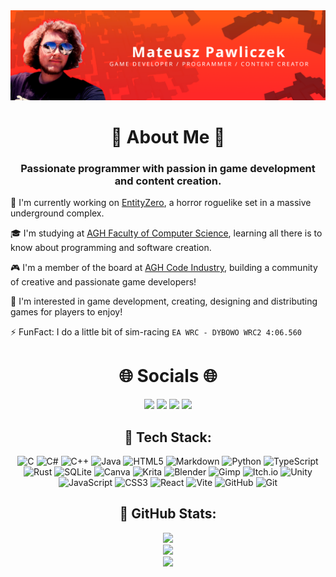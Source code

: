 <img src="./MatiGit.png">

<h1 align="center">💫 About Me 💫</h1>
<h3 align="center">Passionate programmer with passion in game development and content creation.</h3>

🔭 I'm currently working on [EntityZero](https://xenonthemlg.itch.io/entity0), a horror roguelike set in a massive underground complex.

🎓 I'm studying at [AGH Faculty of Computer Science](https://www.informatyka.agh.edu.pl/pl/), learning all there is to know about programming and software creation.

🎮 I'm a member of the board at [AGH Code Industry](https://coin.agh.edu.pl), building a community of creative and passionate game developers!

🎯 I'm interested in game development, creating, designing and distributing games for players to enjoy!

⚡ FunFact: I do a little bit of sim-racing ``EA WRC - DYBOWO WRC2 4:06.560``


<h1 align="center">🌐 Socials 🌐</h1>
<div align="center">
<a href="https://facebook.com/Xenoniiq"><img src="https://img.shields.io/badge/Facebook-%231877F2.svg?logo=Facebook&logoColor=white"></a>
<a href="https://linkedin.com/in/mateusz-pawliczek"><img src="https://img.shields.io/badge/LinkedIn-%230077B5.svg?logo=linkedin&logoColor=white"></a>
<a href="https://youtube.com/@xenonthedev"><img src="https://img.shields.io/badge/YouTube%20-%20Xenon?label=XenonTheDev%20%7C&labelColor=red&color=red"></a>
<a href="https://www.youtube.com/@Xenonqq"><img src="https://img.shields.io/badge/YouTube%20-%20Xenon?label=Xenon%20%7C&labelColor=red&color=red"></a>

## 📱 Tech Stack:
![C](https://img.shields.io/badge/c-%2300599C.svg?style=for-the-badge&logo=c&logoColor=white) ![C#](https://img.shields.io/badge/c%23-%23239120.svg?style=for-the-badge&logo=csharp&logoColor=white) ![C++](https://img.shields.io/badge/c++-%2300599C.svg?style=for-the-badge&logo=c%2B%2B&logoColor=white) ![Java](https://img.shields.io/badge/java-%23ED8B00.svg?style=for-the-badge&logo=openjdk&logoColor=white) ![HTML5](https://img.shields.io/badge/html5-%23E34F26.svg?style=for-the-badge&logo=html5&logoColor=white) ![Markdown](https://img.shields.io/badge/markdown-%23000000.svg?style=for-the-badge&logo=markdown&logoColor=white) ![Python](https://img.shields.io/badge/python-3670A0?style=for-the-badge&logo=python&logoColor=ffdd54) ![TypeScript](https://img.shields.io/badge/typescript-%23007ACC.svg?style=for-the-badge&logo=typescript&logoColor=white) ![Rust](https://img.shields.io/badge/rust-%23000000.svg?style=for-the-badge&logo=rust&logoColor=white) ![SQLite](https://img.shields.io/badge/sqlite-%2307405e.svg?style=for-the-badge&logo=sqlite&logoColor=white) ![Canva](https://img.shields.io/badge/Canva-%2300C4CC.svg?style=for-the-badge&logo=Canva&logoColor=white) ![Krita](https://img.shields.io/badge/Krita-203759?style=for-the-badge&logo=krita&logoColor=EEF37B) ![Blender](https://img.shields.io/badge/blender-%23F5792A.svg?style=for-the-badge&logo=blender&logoColor=white) ![Gimp](https://img.shields.io/badge/Gimp-657D8B?style=for-the-badge&logo=gimp&logoColor=FFFFFF) ![Itch.io](https://img.shields.io/badge/Itch-%23FF0B34.svg?style=for-the-badge&logo=Itch.io&logoColor=white) ![Unity](https://img.shields.io/badge/unity-%23000000.svg?style=for-the-badge&logo=unity&logoColor=white) ![JavaScript](https://img.shields.io/badge/javascript-%23323330.svg?style=for-the-badge&logo=javascript&logoColor=%23F7DF1E) ![CSS3](https://img.shields.io/badge/css3-%231572B6.svg?style=for-the-badge&logo=css3&logoColor=white) ![React](https://img.shields.io/badge/react-%2320232a.svg?style=for-the-badge&logo=react&logoColor=%2361DAFB) ![Vite](https://img.shields.io/badge/vite-%23646CFF.svg?style=for-the-badge&logo=vite&logoColor=white) ![GitHub](https://img.shields.io/badge/github-%23121011.svg?style=for-the-badge&logo=github&logoColor=white) ![Git](https://img.shields.io/badge/git-%23F05033.svg?style=for-the-badge&logo=git&logoColor=white)
## 📶 GitHub Stats:
<div align="center">
<img src="https://nirzak-streak-stats.vercel.app/?user=Xenoneqq&theme=dark&hide_border=false"><br>
<img src="https://github-readme-stats.vercel.app/api?username=Xenoneqq&theme=dark&hide_border=false&include_all_commits=false&count_private=false"><br>
<img src="https://github-readme-stats.vercel.app/api/top-langs/?username=Xenoneqq&theme=dark&hide_border=false&hide=css,php,scss,html,jupyter%20notebook&include_all_commits=false&count_private=false&layout=compact"><br>
</div>
